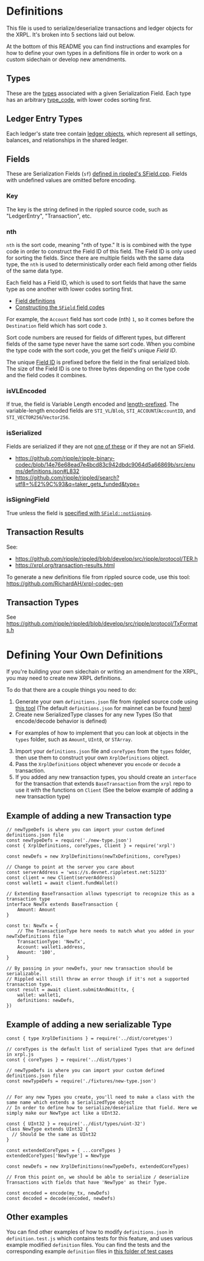# Definitions

This file is used to serialize/deserialize transactions and ledger objects for the XRPL. It's broken into 5 sections laid out below.

At the bottom of this README you can find instructions and examples for how to define your own types in a definitions file in order to work on a custom sidechain or develop new amendments.

## Types

These are the [types](https://xrpl.org/serialization.html#type-list) associated with a given Serialization Field. Each type has an arbitrary [type_code](https://xrpl.org/serialization.html#type-codes), with lower codes sorting first.

## Ledger Entry Types

Each ledger's state tree contain [ledger objects](https://xrpl.org/ledger-object-types.html), which represent all settings, balances, and relationships in the shared ledger.

## Fields

These are Serialization Fields (`sf`) [defined in rippled's SField.cpp](https://github.com/ripple/rippled/blob/develop/src/ripple/protocol/impl/SField.cpp). Fields with undefined values are omitted before encoding.

### Key

The key is the string defined in the rippled source code, such as "LedgerEntry", "Transaction", etc.

### nth

`nth` is the sort code, meaning "nth of type." It is is combined with the type code in order to construct the Field ID of this field. The Field ID is only used for sorting the fields. Since there are multiple fields with the same data type, the `nth` is used to deterministically order each field among other fields of the same data type.

Each field has a Field ID, which is used to sort fields that have the same type as one another with lower codes sorting first.

- [Field definitions](https://github.com/ripple/rippled/blob/72e6005f562a8f0818bc94803d222ac9345e1e40/src/ripple/protocol/impl/SField.cpp#L72-L266)
- [Constructing the `SField` field codes](https://github.com/ripple/rippled/blob/eaff9a0e6aec0ad077f118501791c7684debcfd5/src/ripple/protocol/SField.h#L95-L98)

For example, the `Account` field has sort code (nth) `1`, so it comes before the `Destination` field which has sort code `3`.

Sort code numbers are reused for fields of different types, but different fields of the same type never have the same sort code. When you combine the type code with the sort code, you get the field's unique _Field ID_.

The unique [Field ID](https://xrpl.org/serialization.html#field-ids) is prefixed before the field in the final serialized blob. The size of the Field ID is one to three bytes depending on the type code and the field codes it combines.

### isVLEncoded

If true, the field is Variable Length encoded and [length-prefixed](https://xrpl.org/serialization.html#length-prefixing). The variable-length encoded fields are `STI_VL`/`Blob`, `STI_ACCOUNT`/`AccountID`, and `STI_VECTOR256`/`Vector256`.

### isSerialized

Fields are serialized if they are not [one of these](https://github.com/ripple/rippled/blob/eaff9a0e6aec0ad077f118501791c7684debcfd5/src/ripple/protocol/impl/SField.cpp#L71-L78) or if they are not an SField.

- https://github.com/ripple/ripple-binary-codec/blob/14e76e68ead7e4bcd83c942dbdc9064d5a66869b/src/enums/definitions.json#L832
- https://github.com/ripple/rippled/search?utf8=%E2%9C%93&q=taker_gets_funded&type=

### isSigningField

True unless the field is [specified with `SField::notSigning`](https://github.com/ripple/rippled/blob/eaff9a0e6aec0ad077f118501791c7684debcfd5/src/ripple/protocol/impl/SField.cpp#L198).

## Transaction Results

See:

- https://github.com/ripple/rippled/blob/develop/src/ripple/protocol/TER.h
- https://xrpl.org/transaction-results.html

To generate a new definitions file from rippled source code, use this tool: https://github.com/RichardAH/xrpl-codec-gen

## Transaction Types

See https://github.com/ripple/rippled/blob/develop/src/ripple/protocol/TxFormats.h

# Defining Your Own Definitions

If you're building your own sidechain or writing an amendment for the XRPL, you may need to create new XRPL definitions.

To do that there are a couple things you need to do:

1. Generate your own `definitions.json` file from rippled source code using [this tool](https://github.com/RichardAH/xrpl-codec-gen) (The default `definitions.json` for mainnet can be found [here](https://github.com/XRPLF/xrpl.js/blob/main/packages/ripple-binary-codec/src/enums/definitions.json))
2. Create new SerializedType classes for any new Types (So that encode/decode behavior is defined)

- For examples of how to implement that you can look at objects in the `types` folder, such as `Amount`, `UInt8`, or `STArray`.

3. Import your `definitions.json` file and `coreTypes` from the `types` folder, then use them to construct your own `XrplDefinitions` object.
4. Pass the `XrplDefinitions` object whenever you `encode` or `decode` a transaction.
5. If you added any new transaction types, you should create an `interface` for the transaction that extends `BaseTransaction` from the `xrpl` repo to use it with the functions on `Client` (See the below example of adding a new transaction type)

## Example of adding a new Transaction type

```
// newTypeDefs is where you can import your custom defined definitions.json file
const newTypeDefs = require('./new-type.json')
const { XrplDefinitions, coreTypes, Client } = require('xrpl')

const newDefs = new XrplDefinitions(newTxDefinitions, coreTypes)

// Change to point at the server you care about
const serverAddress = 'wss://s.devnet.rippletest.net:51233'
const client = new Client(serverAddress)
const wallet1 = await client.fundWallet()

// Extending BaseTransaction allows typescript to recognize this as a transaction type
interface NewTx extends BaseTransaction {
    Amount: Amount
}

const tx: NewTx = {
    // The TransactionType here needs to match what you added in your newTxDefinitions file
    TransactionType: 'NewTx',
    Account: wallet1.address,
    Amount: '100',
}

// By passing in your newDefs, your new transaction should be serializable.
// Rippled will still throw an error though if it's not a supported transaction type.
const result = await client.submitAndWait(tx, {
    wallet: wallet1,
    definitions: newDefs,
})
```

## Example of adding a new serializable Type

```
const { type XrplDefinitions } = require('../dist/coretypes')

// coreTypes is the default list of serialized Types that are defined in xrpl.js
const { coreTypes } = require('../dist/types')

// newTypeDefs is where you can import your custom defined definitions.json file
const newTypeDefs = require('./fixtures/new-type.json')


// For any new Types you create, you'll need to make a class with the same name which extends a SerializedType object
// In order to define how to serialize/deserialize that field. Here we simply make our NewType act like a UInt32.

const { UInt32 } = require('../dist/types/uint-32')
class NewType extends UInt32 {
  // Should be the same as UInt32
}

const extendedCoreTypes = { ...coreTypes }
extendedCoreTypes['NewType'] = NewType

const newDefs = new XrplDefinitions(newTypeDefs, extendedCoreTypes)

// From this point on, we should be able to serialize / deserialize Transactions with fields that have 'NewType' as their Type.

const encoded = encode(my_tx, newDefs)
const decoded = decode(encoded, newDefs)
```

## Other examples

You can find other examples of how to modify `definitions.json` in `definition.test.js` which contains tests for this feature, and uses various example modified `definition` files. You can find the tests and the corresponding example `definition` files in [this folder of test cases](https://github.com/XRPLF/xrpl.js/tree/main/packages/ripple-binary-codec/test)
